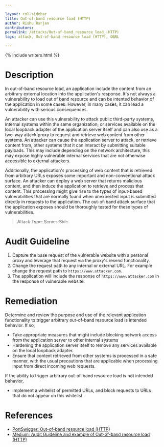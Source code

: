 ```yaml
---

layout: col-sidebar
title: Out-of-band resource load (HTTP)
author: Rishu Ranjan
contributors: 
permalink: /attacks/Out-of-band_resource_load_(HTTP)
tags: attack, Out-of-band resource load (HTTP), OBRL

---
```


{% include writers.html %}

# Description

In out-of-band resource load, an application include the content from an arbitrary external location into the application's response. It's not always a vulnerability to load out of band resource and can be intented behavior of the application in some cases. However, in many cases, it can lead a vulnerability with serious consequences.

An attacker can use this vulnerability to attack public third-party systems, internal systems within the same organization, or services available on the local loopback adapter of the application server itself and can also use as a two-way attack proxy to request and retrieve web content from other systems. An attacker can cause the application server to attack, or retrieve content from, other systems that it can interact by submitting suitable payloads. This may include depending on the network architecture, this may expose highly vulnerable internal services that are not otherwise accessible to external attackers.

Additionally, the application's processing of web content that is retrieved from arbitrary URLs exposes some important and non-conventional attack surface. An attacker can deploy a web server that returns malicious content, and then induce the application to retrieve and process that content. This processing might give rise to the types of input-based vulnerabilities that are normally found when unexpected input is submitted directly in requests to the application. The out-of-band attack surface that the application exposes should be thoroughly tested for these types of vulnerabilities.

> Attack Type: Server-Side

# Audit Guideline

1) Capture the base request of the vulnerable website with a personal proxy and leverage that request via the proxy's resend functionality.
2) Change the request path to any internal or external URL. For example change the request path to `https://www.attacker.com`.
3) The application will include the response of `https://www.attacker.com` in the response of vulnerable website.

# Remediation

Determine and review the purpose and use of the relevant application functionality to trigger arbitrary out-of-band resource load is intended behavior. If so,
- Take appropriate measures that might include blocking network access from the application server to other internal systems
- Hardening the application server itself to remove any services available on the local loopback adapter. 
- Ensure that content retrieved from other systems is processed in a safe manner, with the usual precautions that are applicable when processing input from direct incoming web requests.

If the ability to trigger arbitrary out-of-band resource load is not intended behavior,
- Implement a whitelist of permitted URLs, and block requests to URLs that do not appear on this whitelist.

# References
- [PortSwigger: Out-of-band resource load (HTTP)](https://portswigger.net/kb/issues/00100a00_out-of-band-resource-load-http)
- [Medium: Audit Guideline and example of Out-of-band resource load (HTTP)](https://medium.com/@rishuranjan6/web-application-security-assessment-using-burp-community-edition-part-1-audit-guidelines-51f05cf31fb0)
